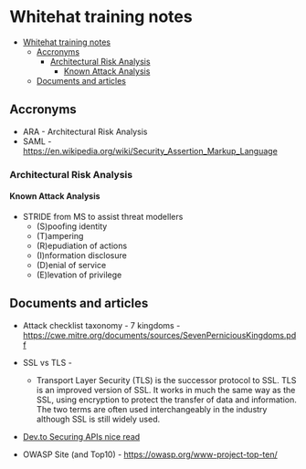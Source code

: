 # Whitehat training notes

- [Whitehat training notes](#whitehat-training-notes)
  - [Accronyms](#accronyms)
    - [Architectural Risk Analysis](#architectural-risk-analysis)
      - [Known Attack Analysis](#known-attack-analysis)
  - [Documents and articles](#documents-and-articles)

## Accronyms

- ARA - Architectural Risk Analysis
- SAML -
    <https://en.wikipedia.org/wiki/Security_Assertion_Markup_Language>

### Architectural Risk Analysis

#### Known Attack Analysis

- STRIDE from MS to assist threat modellers
  - (S)poofing identity
  - (T)ampering
  - (R)epudiation of actions
  - (I)nformation disclosure
  - (D)enial of service
  - (E)levation of privilege

## Documents and articles

- Attack checklist taxonomy - 7 kingdoms -
    <https://cwe.mitre.org/documents/sources/SevenPerniciousKingdoms.pdf>
- SSL vs TLS -
  - Transport Layer Security (TLS) is the successor protocol to SSL.
        TLS is an improved version of SSL. It works in much the same way
        as the SSL, using encryption to protect the transfer of data and
        information. The two terms are often used interchangeably in the
        industry although SSL is still widely used.

- [Dev.to Securing APIs nice read](https://dev.to/bearer/api-security-best-practices-3gjl?utm_source=digest_mailer&utm_medium=email&utm_campaign=digest_email)
- OWASP Site (and Top10) - <https://owasp.org/www-project-top-ten/>
